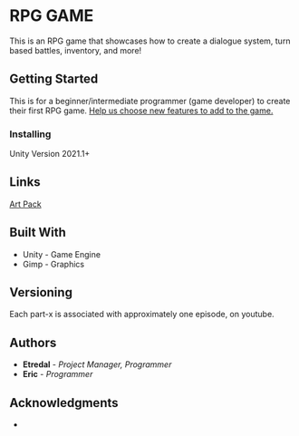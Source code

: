# RPG GAME

This is an RPG game that showcases how to create a dialogue system, turn based battles, inventory, and more!

## Getting Started

This is for a beginner/intermediate programmer (game developer) to create their first RPG game.
[Help us choose new features to add to the game.](https://docs.google.com/document/d/1HDOyZX5JP_0TYaWux3odjWNntLQBsxewluIPnybYJN8/edit?usp=sharing)

### Installing

Unity Version 2021.1+


## Links
[Art Pack](https://bakudas.itch.io/generic-rpg-pack)

## Built With

* Unity - Game Engine
* Gimp - Graphics

## Versioning

Each part-x is associated with approximately one episode, on youtube.

## Authors

* **Etredal** - *Project Manager, Programmer*
* **Eric** - *Programmer*

## Acknowledgments

* 

